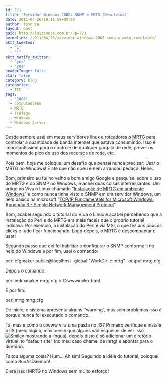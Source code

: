 ```yaml
---
id: 721
title: 'Servidor Windows 2008: SNMP e MRTG [Resolvido]'
date: 2011-04-26T19:11:58+00:00
author: lpsouza
layout: post
guid: http://luizsouza.com.br/?p=721
permalink: /2011/04/26/servidor-windows-2008-snmp-e-mrtg-resolvido/
aktt_tweeted:
  - "1"
  - "1"
aktt_notify_twitter:
  - 'yes'
  - 'yes'
headerImage: false
star: false
category: blog
categories:
  - TIC
tags:
  - "2008"
  - Computadores
  - MRTG
  - Tráfego
  - Windows
  - Windows Server
---
```

Desde sempre usei em meus servidores linux e roteadores o <a href="http://pt.wikipedia.org/wiki/Multi_Router_Traffic_Grapher" target="_blank">MRTG</a> para controlar a quantidade de banda internet que estava consumindo. Isso é importantissimo para o controle de qualquer gargalo de rede, prever os momentos de pico do uso dos recursos de rede, etc.

Pois bem, hoje me coloquei um desafio que pensei nunca precisar: Usar o MRTG no Windows! E até que não doeu e nem arrancou pedaço! Hehe..

Bom, primeiro eu fui no velho e bom amigo Google e pesquisei sobre o uso do MRTG e do SNMP no Windows, e achei duas coisas interressantes. Um artigo no Viva o Linux chamado “<a href="http://www.vivaolinux.com.br/artigo/Instalacao-de-MRTG-em-ambiente-Windows/" target="_blank">Instalação de MRTG em ambiente Windows</a>” e como nunca tinha visto o SNMP em um servidor Windows, um help basico na microsoft “<a href="http://technet.microsoft.com/en-us/library/bb726987.aspx" target="_blank">TCP/IP Fundamentals for Microsoft Windows: Appendix B - Simple Network Management Protocol</a>”.

Bom, acabei seguindo o tutorial do Viva o Linux e acabei percebendo que a instalação do Perl e do MRTG era mais faceis que o proprio tutorial indicava. Por exemplo, a instalação do Perl é via MSI, o que fez uns poucos clicks e tudo ficar funcionando. Logo depois, o MRTG é descompactar e usar!

Segundo passo que dei foi habilitar e configurar o SNMP conforme li no help do Windows e por fim, usei o comando:

perl cfgmaker public@localhost -global "WorkDir: c:mrtg" -output mrtg.cfg

Depois o comando:

perl indexmaker mrtg.cfg > C:wwwindex.html

E por fim:

perl mrtg mrtg.cfg

De inicio, o sistema apresenta alguns “warning”, mas sem problemas isso é porque nunca foi executado o comando.

Tá, mas e como o c:www vira uma pasta no IIS? Primeiro verifique e instale o IIS (meio lógico, mas pense que alguns vão esquecer de ver isso <img class="wlEmoticon wlEmoticon-smilewithtongueout" style="border-style: none" src="http://luizsouza.com.br/wp-content/uploads/writer/a1cd4e48828d_ED11/wlEmoticon-smilewithtongueout.png" alt="Smiley mostrando a língua" />), depois disto é só adicionar um diretório virtual no “default site” (no meu caso chamei de mrtg) e apontar para o diretório.

Faltou alguma coisa? Hum… Ah sim! Seguindo a idéia do tutorial, coloquei como RunAsDaemon!

E era isso! MRTG no Windows sem muito esforço!